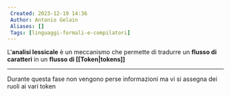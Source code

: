 ```yaml
---
 Created: 2023-12-19 14:36
 Author: Antonio Gelain
 Aliases: []
 Tags: [linguaggi-formali-e-compilatori]
---
```


L'**analisi lessicale** è un meccanismo che permette di tradurre un **flusso di caratteri** in un **flusso di [[Token|tokens]]**

---

Durante questa fase non vengono perse informazioni ma vi si assegna dei ruoli ai vari token